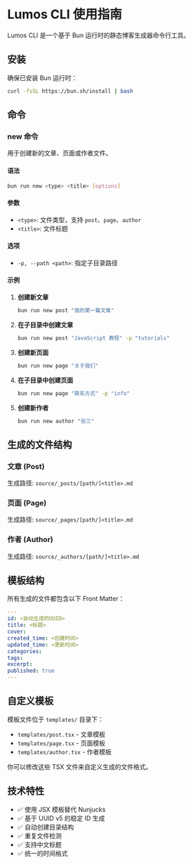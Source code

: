 # Lumos CLI 使用指南

Lumos CLI 是一个基于 Bun 运行时的静态博客生成器命令行工具。

## 安装

确保已安装 Bun 运行时：

```bash
curl -fsSL https://bun.sh/install | bash
```

## 命令

### new 命令

用于创建新的文章、页面或作者文件。

#### 语法

```bash
bun run new <type> <title> [options]
```

#### 参数

- `<type>`: 文件类型，支持 `post`、`page`、`author`
- `<title>`: 文件标题

#### 选项

- `-p, --path <path>`: 指定子目录路径

#### 示例

1. **创建新文章**
   ```bash
   bun run new post "我的第一篇文章"
   ```

2. **在子目录中创建文章**
   ```bash
   bun run new post "JavaScript 教程" -p "tutorials"
   ```

3. **创建新页面**
   ```bash
   bun run new page "关于我们"
   ```

4. **在子目录中创建页面**
   ```bash
   bun run new page "联系方式" -p "info"
   ```

5. **创建新作者**
   ```bash
   bun run new author "张三"
   ```

## 生成的文件结构

### 文章 (Post)
生成路径: `source/_posts/[path/]<title>.md`

### 页面 (Page)
生成路径: `source/_pages/[path/]<title>.md`

### 作者 (Author)
生成路径: `source/_authors/[path/]<title>.md`

## 模板结构

所有生成的文件都包含以下 Front Matter：

```yaml
---
id: <自动生成的UUID>
title: <标题>
cover:
created_time: <创建时间>
updated_time: <更新时间>
categories:
tags:
excerpt:
published: true
---
```

## 自定义模板

模板文件位于 `templates/` 目录下：

- `templates/post.tsx` - 文章模板
- `templates/page.tsx` - 页面模板
- `templates/author.tsx` - 作者模板

你可以修改这些 TSX 文件来自定义生成的文件格式。

## 技术特性

- ✅ 使用 JSX 模板替代 Nunjucks
- ✅ 基于 UUID v5 的稳定 ID 生成
- ✅ 自动创建目录结构
- ✅ 重复文件检测
- ✅ 支持中文标题
- ✅ 统一的时间格式
